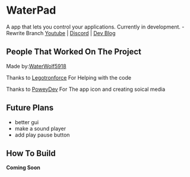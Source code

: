 # WaterPad
A app that lets you control your applications. Currently in development.
-Rewrite Branch
[Youtube](https://www.youtube.com/channel/UCY-1AjoxZ-Fd0aEnKEanO_w) | [Discord](https://discord.gg/DYsdj72CSm) | [Dev Blog](https://waterwolf5918.github.io/WaterPad-New/)

## People That Worked On The Project

Made by:[WaterWolf5918](https://github.com/WaterWolf5918)

Thanks to [Legotronforce](https://github.com/LegotronForce) For Helping with the code

Thanks to [PoweyDev](https://github.com/PoweyDev) For The app icon and creating soical media


## Future Plans
- better gui 
- make a sound player
- add play pause button

## How To Build
**Coming Soon**
